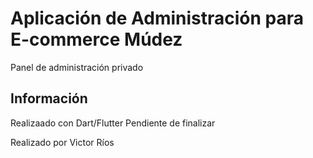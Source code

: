 # Aplicación de Administración para E-commerce Múdez

Panel de administración privado

## Información

Realizaado con Dart/Flutter
Pendiente de finalizar

Realizado por Victor Ríos
